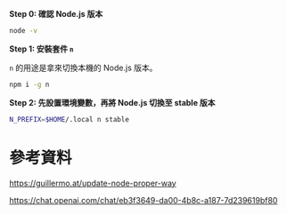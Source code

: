 **Step 0: 確認 Node.js 版本**

```bash
node -v
```

**Step 1: 安裝套件 `n`**

`n` 的用途是拿來切換本機的 Node.js 版本。

```bash
npm i -g n
```

**Step 2: 先設置環境變數，再將 Node.js 切換至 stable 版本**

```bash
N_PREFIX=$HOME/.local n stable
```

# 參考資料

<https://guillermo.at/update-node-proper-way>

<https://chat.openai.com/chat/eb3f3649-da00-4b8c-a187-7d239619bf80>
